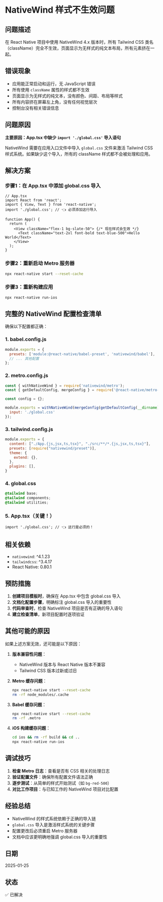 # NativeWind 样式不生效问题

## 问题描述

在 React Native 项目中使用 NativeWind 4.x 版本时，所有 Tailwind CSS 类名（className）完全不生效，页面显示为无样式的纯文本布局，所有元素挤在一起。

## 错误现象

- 应用能正常启动和运行，无 JavaScript 错误
- 所有使用 `className` 属性的样式都不生效
- 页面显示为无样式的纯文本，没有颜色、间距、布局等样式
- 所有内容挤在屏幕左上角，没有任何视觉层次
- 控制台没有相关错误信息

## 问题原因

**主要原因：App.tsx 中缺少 `import './global.css'` 导入语句**

NativeWind 需要在应用入口文件中导入 `global.css` 文件来激活 Tailwind CSS 样式系统。如果缺少这个导入，所有的 className 样式都不会被处理和应用。

## 解决方案

### 步骤1：在 App.tsx 中添加 global.css 导入

```tsx
// App.tsx
import React from 'react';
import { View, Text } from 'react-native';
import './global.css'; // 👈 必须添加这行导入

function App() {
  return (
    <View className="flex-1 bg-slate-50"> {/* 现在样式会生效 */}
      <Text className="text-2xl font-bold text-blue-500">Hello World</Text>
    </View>
  );
}
```

### 步骤2：重新启动 Metro 服务器

```bash
npx react-native start --reset-cache
```

### 步骤3：重新构建应用

```bash
npx react-native run-ios
```

## 完整的 NativeWind 配置检查清单

确保以下配置都正确：

### 1. babel.config.js
```javascript
module.exports = {
  presets: ['module:@react-native/babel-preset', 'nativewind/babel'],
  // ... 其他配置
};
```

### 2. metro.config.js
```javascript
const { withNativeWind } = require('nativewind/metro');
const { getDefaultConfig, mergeConfig } = require('@react-native/metro-config');

const config = {};

module.exports = withNativeWind(mergeConfig(getDefaultConfig(__dirname), config), {
  input: './global.css'
});
```

### 3. tailwind.config.js
```javascript
module.exports = {
  content: ["./App.{js,jsx,ts,tsx}", "./src/**/*.{js,jsx,ts,tsx}"],
  presets: [require("nativewind/preset")],
  theme: {
    extend: {},
  },
  plugins: [],
}
```

### 4. global.css
```css
@tailwind base;
@tailwind components;
@tailwind utilities;
```

### 5. App.tsx（关键！）
```tsx
import './global.css'; // 👈 这行是必须的！
```

## 相关依赖

- `nativewind`: ^4.1.23
- `tailwindcss`: ^3.4.17
- React Native: 0.80.1

## 预防措施

1. **创建项目模板时**，确保在 App.tsx 中包含 global.css 导入
2. **文档化配置步骤**，明确标注 global.css 导入的重要性
3. **代码审查时**，检查 NativeWind 项目是否有正确的导入语句
4. **建立检查清单**，新项目配置时逐项验证

## 其他可能的原因

如果上述方案无效，还可能是以下原因：

1. **版本兼容性问题**：
   - NativeWind 版本与 React Native 版本不兼容
   - Tailwind CSS 版本过新或过旧

2. **Metro 缓存问题**：
   ```bash
   npx react-native start --reset-cache
   rm -rf node_modules/.cache
   ```

3. **Babel 缓存问题**：
   ```bash
   npx react-native start --reset-cache
   rm -rf .metro
   ```

4. **iOS 构建缓存问题**：
   ```bash
   cd ios && rm -rf build && cd ..
   npx react-native run-ios
   ```

## 调试技巧

1. **检查 Metro 日志**：查看是否有 CSS 相关的处理日志
2. **验证配置文件**：确保所有配置文件语法正确
3. **逐步测试**：从简单的样式开始测试（如 `bg-red-500`）
4. **对比工作项目**：与已知工作的 NativeWind 项目对比配置

## 经验总结

- NativeWind 的样式系统依赖于正确的导入链
- `global.css` 导入是激活样式系统的关键步骤
- 配置更改后必须重启 Metro 服务器
- 文档中应该更明确地强调 global.css 导入的重要性

## 日期

2025-01-25

## 状态

✅ 已解决